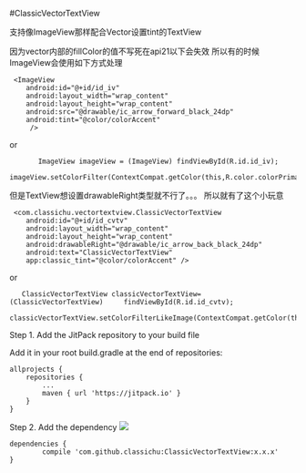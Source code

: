 #ClassicVectorTextView 

支持像ImageView那样配合Vector设置tint的TextView

因为vector内部的fillColor的值不写死在api21以下会失效
所以有的时候ImageView会使用如下方式处理

     <ImageView
        android:id="@+id/id_iv"
        android:layout_width="wrap_content"
        android:layout_height="wrap_content"
        android:src="@drawable/ic_arrow_forward_black_24dp"
        android:tint="@color/colorAccent"
         />


or

           ImageView imageView = (ImageView) findViewById(R.id.id_iv);
        imageView.setColorFilter(ContextCompat.getColor(this,R.color.colorPrimary));


但是TextView想设置drawableRight类型就不行了。。。
所以就有了这个小玩意

     <com.classichu.vectortextview.ClassicVectorTextView
        android:id="@+id/id_cvtv"
        android:layout_width="wrap_content"
        android:layout_height="wrap_content"
        android:drawableRight="@drawable/ic_arrow_back_black_24dp"
        android:text="ClassicVectorTextView"
        app:classic_tint="@color/colorAccent" />


or

       ClassicVectorTextView classicVectorTextView= (ClassicVectorTextView) 	findViewById(R.id.id_cvtv);
       	 classicVectorTextView.setColorFilterLikeImage(ContextCompat.getColor(this,R.color.colorPrimary));






Step 1. Add the JitPack repository to your build file

Add it in your root build.gradle at the end of repositories:

	allprojects {
		repositories {
			...
			maven { url 'https://jitpack.io' }
		}
	}
Step 2. Add the dependency  [![](https://jitpack.io/v/classichu/ClassicVectorTextView.svg)](https://jitpack.io/#classichu/ClassicVectorTextView)

	dependencies {
	        compile 'com.github.classichu:ClassicVectorTextView:x.x.x'
	}


